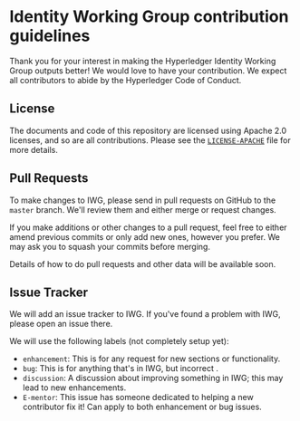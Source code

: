 # Identity Working Group contribution guidelines

Thank you for your interest in making the Hyperledger Identity Working Group outputs better! We would love to have your contribution. We expect all contributors to abide by the Hyperledger Code of Conduct.

## License

The documents  and code of this repository are licensed using Apache 2.0 licenses, and so are all contributions. Please see the [`LICENSE-APACHE`](https://github.com/rust-lang/rust-by-example/blob/master/LICENSE-APACHE)  file for more details.

## Pull Requests

To make changes to IWG, please send in pull requests on GitHub to the `master` branch. We'll review them and either merge or request changes.

If you make additions or other changes to a pull request, feel free to either amend previous commits or only add new ones, however you prefer. We may ask you to squash your commits before merging.

Details of how to do pull requests and other data will be available soon.

## Issue Tracker

We will add an issue tracker to IWG. If you've found a problem with IWG, please open an issue there.

We will use the following labels (not completely setup yet):

- `enhancement`: This is for any request for new sections or functionality.
- `bug`: This is for anything that's in IWG, but incorrect .
- `discussion`: A discussion about improving something in IWG; this may lead to new enhancements.
- `E-mentor`: This issue has someone dedicated to helping a new contributor fix it! Can apply to both enhancement or bug issues.

## 